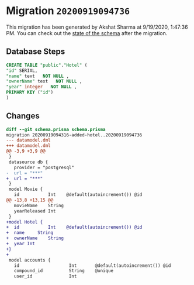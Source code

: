 # Migration `20200919094736`

This migration has been generated by Akshat Sharma at 9/19/2020, 1:47:36 PM.
You can check out the [state of the schema](./schema.prisma) after the migration.

## Database Steps

```sql
CREATE TABLE "public"."Hotel" (
"id" SERIAL,
"name" text   NOT NULL ,
"ownerName" text   NOT NULL ,
"year" integer   NOT NULL ,
PRIMARY KEY ("id")
)
```

## Changes

```diff
diff --git schema.prisma schema.prisma
migration 20200919094316-added-hotel..20200919094736
--- datamodel.dml
+++ datamodel.dml
@@ -3,9 +3,9 @@
 }
 datasource db {
   provider = "postgresql"
-  url = "***"
+  url = "***"
 }
 model Movie {
   id           Int    @default(autoincrement()) @id
@@ -13,8 +13,15 @@
   movieName    String
   yearReleased Int
 }
+model Hotel {
+  id           Int    @default(autoincrement()) @id
+  name     String
+  ownerName    String
+  year Int
+}
+
 model accounts {
   id                   Int       @default(autoincrement()) @id
   compound_id          String    @unique
   user_id              Int
```


